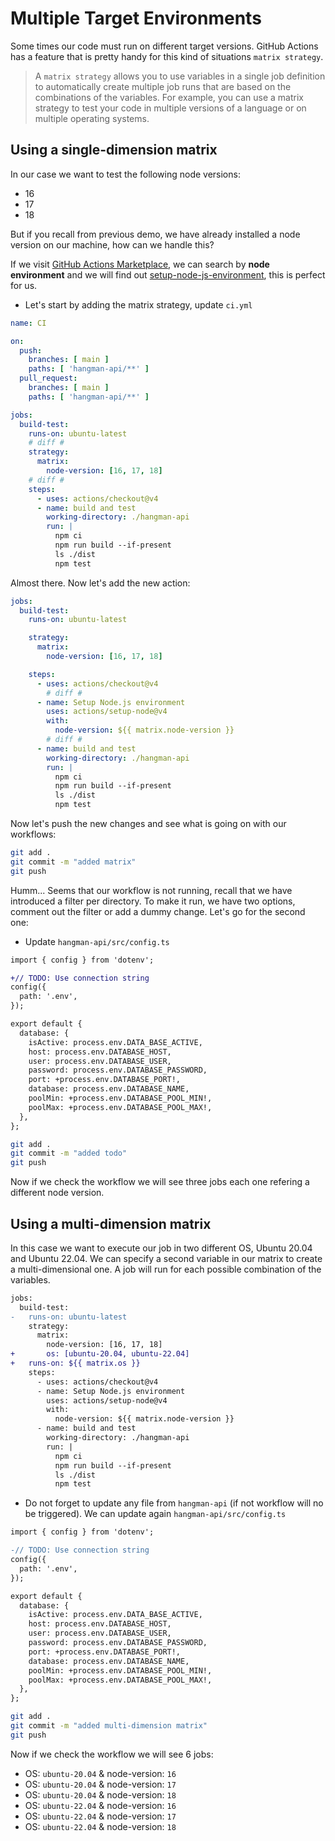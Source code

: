 # Multiple Target Environments

Some times our code must run on different target versions. GitHub Actions has a feature that is pretty handy for this kind of situations `matrix strategy`.

> A `matrix strategy` allows you to use variables in a single job definition to automatically create multiple job runs that are based on the combinations of the variables. For example, you can use a matrix strategy to test your code in multiple versions of a language or on multiple operating systems.

## Using a single-dimension matrix

In our case we want to test the following node versions:

- 16
- 17
- 18

But if you recall from previous demo, we have already installed a node version on our machine, how can we handle this?

If we visit [GitHub Actions Marketplace](https://github.com/marketplace?type=actions), we can search by **node environment** and we will find out [setup-node-js-environment](https://github.com/marketplace/actions/setup-node-js-environment), this is perfect for us.

- Let's start by adding the matrix strategy, update `ci.yml`

```yml
name: CI 

on:
  push:
    branches: [ main ]
    paths: [ 'hangman-api/**' ]
  pull_request:
    branches: [ main ]
    paths: [ 'hangman-api/**' ]

jobs:
  build-test:
    runs-on: ubuntu-latest
    # diff #
    strategy:
      matrix:
        node-version: [16, 17, 18]
    # diff #
    steps:
      - uses: actions/checkout@v4
      - name: build and test
        working-directory: ./hangman-api
        run: |
          npm ci 
          npm run build --if-present
          ls ./dist
          npm test
```

Almost there. Now let's add the new action:

```yaml
jobs:
  build-test:
    runs-on: ubuntu-latest

    strategy:
      matrix:
        node-version: [16, 17, 18]

    steps:
      - uses: actions/checkout@v4
        # diff #
      - name: Setup Node.js environment
        uses: actions/setup-node@v4
        with:
          node-version: ${{ matrix.node-version }}
        # diff #
      - name: build and test
        working-directory: ./hangman-api
        run: |
          npm ci 
          npm run build --if-present
          ls ./dist
          npm test
```

Now let's push the new changes and see what is going on with our workflows:

```bash
git add .
git commit -m "added matrix"
git push
```

Humm... Seems that our workflow is not running, recall that we have introduced a filter per directory. To make it run, we have two options, comment out the filter or add a dummy change. Let's go for the second one:

- Update `hangman-api/src/config.ts`

```diff
import { config } from 'dotenv';

+// TODO: Use connection string
config({
  path: '.env',
});

export default {
  database: {
    isActive: process.env.DATA_BASE_ACTIVE,
    host: process.env.DATABASE_HOST,
    user: process.env.DATABASE_USER,
    password: process.env.DATABASE_PASSWORD,
    port: +process.env.DATABASE_PORT!,
    database: process.env.DATABASE_NAME,
    poolMin: +process.env.DATABASE_POOL_MIN!,
    poolMax: +process.env.DATABASE_POOL_MAX!,
  },
};
```

```bash
git add .
git commit -m "added todo"
git push
```

Now if we check the workflow we will see three jobs each one refering a different node version.

## Using a multi-dimension matrix

In this case we want to execute our job in two different OS, Ubuntu 20.04 and Ubuntu 22.04. We can specify a second variable in our matrix to create a multi-dimensional one. A job will run for each possible combination of the variables.

```diff
jobs:
  build-test:
-   runs-on: ubuntu-latest
    strategy:
      matrix:
        node-version: [16, 17, 18]
+       os: [ubuntu-20.04, ubuntu-22.04]
+   runs-on: ${{ matrix.os }}
    steps:
      - uses: actions/checkout@v4
      - name: Setup Node.js environment
        uses: actions/setup-node@v4
        with:
          node-version: ${{ matrix.node-version }}
      - name: build and test
        working-directory: ./hangman-api
        run: |
          npm ci 
          npm run build --if-present
          ls ./dist
          npm test
```

- Do not forget to update any file from `hangman-api` (if not workflow will no be triggered). We can update again `hangman-api/src/config.ts`

```diff
import { config } from 'dotenv';

-// TODO: Use connection string
config({
  path: '.env',
});

export default {
  database: {
    isActive: process.env.DATA_BASE_ACTIVE,
    host: process.env.DATABASE_HOST,
    user: process.env.DATABASE_USER,
    password: process.env.DATABASE_PASSWORD,
    port: +process.env.DATABASE_PORT!,
    database: process.env.DATABASE_NAME,
    poolMin: +process.env.DATABASE_POOL_MIN!,
    poolMax: +process.env.DATABASE_POOL_MAX!,
  },
};
```

```bash
git add .
git commit -m "added multi-dimension matrix"
git push
```

Now if we check the workflow we will see 6 jobs:

- OS: `ubuntu-20.04` & node-version: `16`
- OS: `ubuntu-20.04` & node-version: `17`
- OS: `ubuntu-20.04` & node-version: `18`
- OS: `ubuntu-22.04` & node-version: `16`
- OS: `ubuntu-22.04` & node-version: `17`
- OS: `ubuntu-22.04` & node-version: `18`
